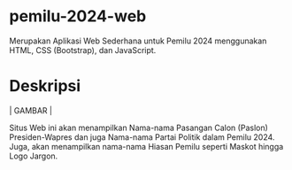 # pemilu-2024-web

Merupakan Aplikasi Web Sederhana untuk Pemilu 2024 menggunakan HTML, CSS (Bootstrap), dan JavaScript.

# Deskripsi

| GAMBAR |
![]()

Situs Web ini akan menampilkan Nama-nama Pasangan Calon (Paslon) Presiden-Wapres dan juga Nama-nama Partai Politik dalam Pemilu 2024. Juga, akan menampilkan nama-nama Hiasan Pemilu seperti Maskot hingga Logo Jargon.
